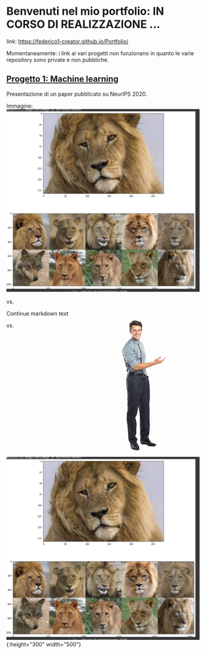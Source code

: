 # Benvenuti nel mio portfolio: IN CORSO DI REALIZZAZIONE ... 


link: https://federico1-creator.github.io/Portfolio/

Momentaneamente: i link ai vari progetti non funzionano in quanto le varie repository sono private e non pubbliche.


## [Progetto 1: Machine learning](https://github.com/federico1-creator/ML)

Presentazione di un paper pubblicato su NeurIPS 2020.

Immagine:
![](/images/new_test.jpg)

vs.

<img style="float: right;" src="/images/persona 4.jpg">

Continue markdown text

vs.

![](/images/new_test.jpg){:height="300" width="500"}
